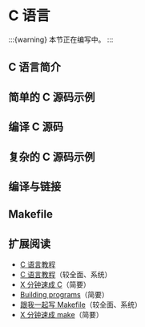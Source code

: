 # C 语言

:::{warning}
本节正在编写中。
:::

## C 语言简介

## 简单的 C 源码示例

## 编译 C 源码

## 复杂的 C 源码示例

## 编译与链接

## Makefile

## 扩展阅读

- [C 语言教程](https://wangdoc.com/clang/)
- [C 语言教程](https://www.runoob.com/cprogramming/c-tutorial.html)（较全面、系统）
- [X 分钟速成 C](https://learnxinyminutes.com/docs/zh-cn/c-cn/)（简要）
- [Building programs](https://fortran-lang.org/learn/building_programs)（简要）
- [跟我一起写 Makefile](https://seisman.github.io/how-to-write-makefile/)（较全面、系统）
- [X 分钟速成 make](https://learnxinyminutes.com/docs/zh-cn/make-cn/)（简要）
